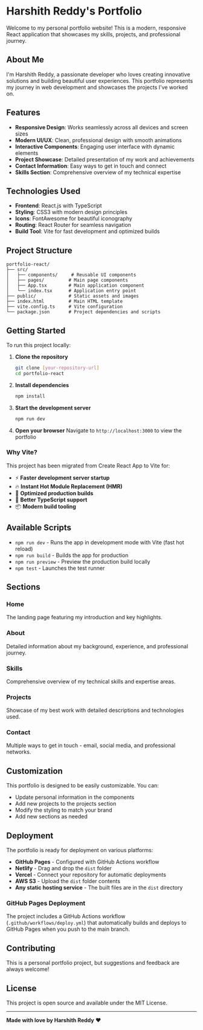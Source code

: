 # Harshith Reddy's Portfolio

Welcome to my personal portfolio website! This is a modern, responsive React application that showcases my skills, projects, and professional journey.

## About Me

I'm Harshith Reddy, a passionate developer who loves creating innovative solutions and building beautiful user experiences. This portfolio represents my journey in web development and showcases the projects I've worked on.

## Features

- **Responsive Design**: Works seamlessly across all devices and screen sizes
- **Modern UI/UX**: Clean, professional design with smooth animations
- **Interactive Components**: Engaging user interface with dynamic elements
- **Project Showcase**: Detailed presentation of my work and achievements
- **Contact Information**: Easy ways to get in touch and connect
- **Skills Section**: Comprehensive overview of my technical expertise

## Technologies Used

- **Frontend**: React.js with TypeScript
- **Styling**: CSS3 with modern design principles
- **Icons**: FontAwesome for beautiful iconography
- **Routing**: React Router for seamless navigation
- **Build Tool**: Vite for fast development and optimized builds

## Project Structure

```
portfolio-react/
├── src/
│   ├── components/     # Reusable UI components
│   ├── pages/         # Main page components
│   ├── App.tsx        # Main application component
│   └── index.tsx      # Application entry point
├── public/            # Static assets and images
├── index.html         # Main HTML template
├── vite.config.ts     # Vite configuration
└── package.json       # Project dependencies and scripts
```

## Getting Started

To run this project locally:

1. **Clone the repository**
   ```bash
   git clone [your-repository-url]
   cd portfolio-react
   ```

2. **Install dependencies**
   ```bash
   npm install
   ```

3. **Start the development server**
   ```bash
   npm run dev
   ```

4. **Open your browser**
   Navigate to `http://localhost:3000` to view the portfolio

### Why Vite?
This project has been migrated from Create React App to Vite for:
- ⚡ **Faster development server startup**
- 🔥 **Instant Hot Module Replacement (HMR)**
- 🚀 **Optimized production builds**
- 🎯 **Better TypeScript support**
- 📦 **Modern build tooling**

## Available Scripts

- `npm run dev` - Runs the app in development mode with Vite (fast hot reload)
- `npm run build` - Builds the app for production
- `npm run preview` - Preview the production build locally
- `npm test` - Launches the test runner

## Sections

### Home
The landing page featuring my introduction and key highlights.

### About
Detailed information about my background, experience, and professional journey.

### Skills
Comprehensive overview of my technical skills and expertise areas.

### Projects
Showcase of my best work with detailed descriptions and technologies used.

### Contact
Multiple ways to get in touch - email, social media, and professional networks.

## Customization

This portfolio is designed to be easily customizable. You can:
- Update personal information in the components
- Add new projects to the projects section
- Modify the styling to match your brand
- Add new sections as needed

## Deployment

The portfolio is ready for deployment on various platforms:
- **GitHub Pages** - Configured with GitHub Actions workflow
- **Netlify** - Drag and drop the `dist` folder
- **Vercel** - Connect your repository for automatic deployments
- **AWS S3** - Upload the `dist` folder contents
- **Any static hosting service** - The built files are in the `dist` directory

### GitHub Pages Deployment
The project includes a GitHub Actions workflow (`.github/workflows/deploy.yml`) that automatically builds and deploys to GitHub Pages when you push to the main branch.

## Contributing

This is a personal portfolio project, but suggestions and feedback are always welcome!

## License

This project is open source and available under the MIT License.

---

**Made with love by Harshith Reddy** ❤️
